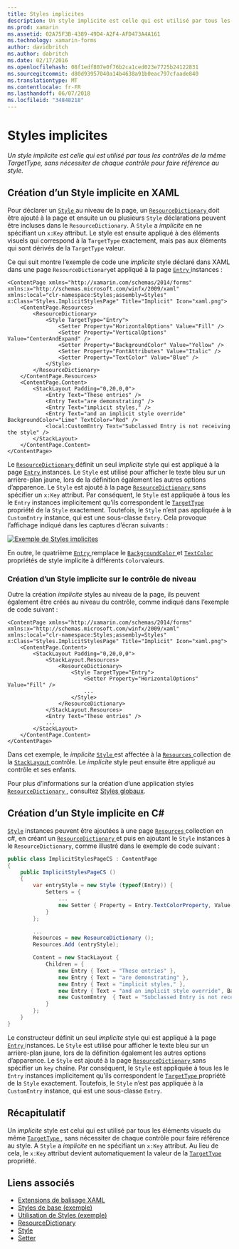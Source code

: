 ```yaml
---
title: Styles implicites
description: Un style implicite est celle qui est utilisé par tous les contrôles de la même TargetType, sans nécessiter de chaque contrôle pour faire référence au style.
ms.prod: xamarin
ms.assetid: 02A75F3B-4389-49D4-A2F4-AFD473A4A161
ms.technology: xamarin-forms
author: davidbritch
ms.author: dabritch
ms.date: 02/17/2016
ms.openlocfilehash: 08f1edf807e0f76b2ca1ced023e7725b24122831
ms.sourcegitcommit: d80d93957040a14b4638a91b0eac797cfaade840
ms.translationtype: MT
ms.contentlocale: fr-FR
ms.lasthandoff: 06/07/2018
ms.locfileid: "34848218"
---
```

# <a name="implicit-styles"></a>Styles implicites

_Un style implicite est celle qui est utilisé par tous les contrôles de la même TargetType, sans nécessiter de chaque contrôle pour faire référence au style._

## <a name="creating-an-implicit-style-in-xaml"></a>Création d’un Style implicite en XAML

Pour déclarer un [ `Style` ](https://developer.xamarin.com/api/type/Xamarin.Forms.Style/) au niveau de la page, un [ `ResourceDictionary` ](https://developer.xamarin.com/api/type/Xamarin.Forms.ResourceDictionary/) doit être ajouté à la page et ensuite un ou plusieurs `Style` déclarations peuvent être incluses dans le `ResourceDictionary`. A `Style` a *implicite* en ne spécifiant un `x:Key` attribut. Le style est ensuite appliqué à des éléments visuels qui correspond à la `TargetType` exactement, mais pas aux éléments qui sont dérivés de la `TargetType` valeur.

Ce qui suit montre l’exemple de code une *implicite* style déclaré dans XAML dans une page `ResourceDictionary`et appliqué à la page [ `Entry` ](https://developer.xamarin.com/api/type/Xamarin.Forms.Entry/) instances :

```xaml
<ContentPage xmlns="http://xamarin.com/schemas/2014/forms" xmlns:x="http://schemas.microsoft.com/winfx/2009/xaml" xmlns:local="clr-namespace:Styles;assembly=Styles" x:Class="Styles.ImplicitStylesPage" Title="Implicit" Icon="xaml.png">
    <ContentPage.Resources>
        <ResourceDictionary>
            <Style TargetType="Entry">
                <Setter Property="HorizontalOptions" Value="Fill" />
                <Setter Property="VerticalOptions" Value="CenterAndExpand" />
                <Setter Property="BackgroundColor" Value="Yellow" />
                <Setter Property="FontAttributes" Value="Italic" />
                <Setter Property="TextColor" Value="Blue" />
            </Style>
        </ResourceDictionary>
    </ContentPage.Resources>
    <ContentPage.Content>
        <StackLayout Padding="0,20,0,0">
            <Entry Text="These entries" />
            <Entry Text="are demonstrating" />
            <Entry Text="implicit styles," />
            <Entry Text="and an implicit style override" BackgroundColor="Lime" TextColor="Red" />
            <local:CustomEntry Text="Subclassed Entry is not receiving the style" />
        </StackLayout>
    </ContentPage.Content>
</ContentPage>
```

Le [ `ResourceDictionary` ](https://developer.xamarin.com/api/type/Xamarin.Forms.ResourceDictionary/) définit un seul *implicite* style qui est appliqué à la page [ `Entry` ](https://developer.xamarin.com/api/type/Xamarin.Forms.Entry/) instances. Le `Style` est utilisé pour afficher le texte bleu sur un arrière-plan jaune, lors de la définition également les autres options d’apparence. Le `Style` est ajouté à la page [ `ResourceDictionary` ](https://developer.xamarin.com/api/type/Xamarin.Forms.ResourceDictionary/) sans spécifier un `x:Key` attribut. Par conséquent, le `Style` est appliquée à tous les le `Entry` instances implicitement qu’ils correspondent le [ `TargetType` ](https://developer.xamarin.com/api/property/Xamarin.Forms.Style.TargetType/) propriété de la `Style` exactement. Toutefois, le `Style` n’est pas appliquée à la `CustomEntry` instance, qui est une sous-classe `Entry`. Cela provoque l’affichage indiqué dans les captures d’écran suivants :

[![](implicit-images/implicit-styles.png "Exemple de Styles implicites")](implicit-images/implicit-styles-large.png#lightbox "exemple de Styles implicites")

En outre, le quatrième [ `Entry` ](https://developer.xamarin.com/api/type/Xamarin.Forms.Entry/) remplace le [ `BackgroundColor` ](https://developer.xamarin.com/api/property/Xamarin.Forms.VisualElement.BackgroundColor/) et [ `TextColor` ](https://developer.xamarin.com/api/property/Xamarin.Forms.Entry.TextColor/) propriétés de style implicite à différents `Color`valeurs.

### <a name="creating-an-implicit-style-at-the-control-level"></a>Création d’un Style implicite sur le contrôle de niveau

Outre la création *implicite* styles au niveau de la page, ils peuvent également être créés au niveau du contrôle, comme indiqué dans l’exemple de code suivant :

```xaml
<ContentPage xmlns="http://xamarin.com/schemas/2014/forms" xmlns:x="http://schemas.microsoft.com/winfx/2009/xaml" xmlns:local="clr-namespace:Styles;assembly=Styles" x:Class="Styles.ImplicitStylesPage" Title="Implicit" Icon="xaml.png">
    <ContentPage.Content>
        <StackLayout Padding="0,20,0,0">
            <StackLayout.Resources>
                <ResourceDictionary>
                    <Style TargetType="Entry">
                        <Setter Property="HorizontalOptions" Value="Fill" />
                        ...
                    </Style>
                </ResourceDictionary>
            </StackLayout.Resources>
            <Entry Text="These entries" />
            ...
        </StackLayout>
    </ContentPage.Content>
</ContentPage>
```

Dans cet exemple, le *implicite* [ `Style` ](https://developer.xamarin.com/api/type/Xamarin.Forms.Style/) est affectée à la [ `Resources` ](https://developer.xamarin.com/api/property/Xamarin.Forms.VisualElement.Resources/) collection de la [ `StackLayout` ](https://developer.xamarin.com/api/type/Xamarin.Forms.StackLayout/)contrôle. Le *implicite* style peut ensuite être appliqué au contrôle et ses enfants.

Pour plus d’informations sur la création d’une application styles [ `ResourceDictionary` ](https://developer.xamarin.com/api/type/Xamarin.Forms.ResourceDictionary/), consultez [Styles globaux](~/xamarin-forms/user-interface/styles/application.md).

## <a name="creating-an-implicit-style-in-c35"></a>Création d’un Style implicite en C&#35;

[`Style`](https://developer.xamarin.com/api/type/Xamarin.Forms.Style/) instances peuvent être ajoutées à une page [ `Resources` ](https://developer.xamarin.com/api/property/Xamarin.Forms.VisualElement.Resources/) collection en c#, en créant un [ `ResourceDictionary` ](https://developer.xamarin.com/api/type/Xamarin.Forms.ResourceDictionary/)et puis en ajoutant le `Style` instances à le `ResourceDictionary`, comme illustré dans le exemple de code suivant :

```csharp
public class ImplicitStylesPageCS : ContentPage
{
    public ImplicitStylesPageCS ()
    {
        var entryStyle = new Style (typeof(Entry)) {
            Setters = {
                ...
                new Setter { Property = Entry.TextColorProperty, Value = Color.Blue }
            }
        };

        ...
        Resources = new ResourceDictionary ();
        Resources.Add (entryStyle);

        Content = new StackLayout {
            Children = {
                new Entry { Text = "These entries" },
                new Entry { Text = "are demonstrating" },
                new Entry { Text = "implicit styles," },
                new Entry { Text = "and an implicit style override", BackgroundColor = Color.Lime, TextColor = Color.Red },
                new CustomEntry  { Text = "Subclassed Entry is not receiving the style" }
            }
        };
    }
}
```

Le constructeur définit un seul *implicite* style qui est appliqué à la page [ `Entry` ](https://developer.xamarin.com/api/type/Xamarin.Forms.Entry/) instances. Le `Style` est utilisé pour afficher le texte bleu sur un arrière-plan jaune, lors de la définition également les autres options d’apparence. Le `Style` est ajouté à la page [ `ResourceDictionary` ](https://developer.xamarin.com/api/type/Xamarin.Forms.ResourceDictionary/) sans spécifier un `key` chaîne. Par conséquent, le `Style` est appliquée à tous les le `Entry` instances implicitement qu’ils correspondent le [ `TargetType` ](https://developer.xamarin.com/api/property/Xamarin.Forms.Style.TargetType/) propriété de la `Style` exactement. Toutefois, le `Style` n’est pas appliquée à la `CustomEntry` instance, qui est une sous-classe `Entry`.

## <a name="summary"></a>Récapitulatif

Un *implicite* style est celui qui est utilisé par tous les éléments visuels du même [ `TargetType` ](https://developer.xamarin.com/api/property/Xamarin.Forms.Style.TargetType/), sans nécessiter de chaque contrôle pour faire référence au style. A `Style` a *implicite* en ne spécifiant un `x:Key` attribut. Au lieu de cela, le `x:Key` attribut devient automatiquement la valeur de la [ `TargetType` ](https://developer.xamarin.com/api/property/Xamarin.Forms.Style.TargetType/) propriété.



## <a name="related-links"></a>Liens associés

- [Extensions de balisage XAML](~/xamarin-forms/xaml/xaml-basics/xaml-markup-extensions.md)
- [Styles de base (exemple)](https://developer.xamarin.com/samples/xamarin-forms/UserInterface/Styles/BasicStyles/)
- [Utilisation de Styles (exemple)](https://developer.xamarin.com/samples/xamarin-forms/WorkingWithStyles/)
- [ResourceDictionary](https://developer.xamarin.com/api/type/Xamarin.Forms.ResourceDictionary/)
- [Style](https://developer.xamarin.com/api/type/Xamarin.Forms.Style/)
- [Setter](https://developer.xamarin.com/api/type/Xamarin.Forms.Setter/)
